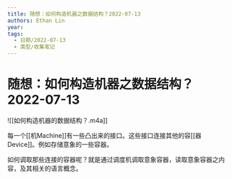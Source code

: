 ```yaml
---
title: 随想：如何构造机器之数据结构？2022-07-13
authors: Ethan Lin
year:
tags:
  - 日期/2022-07-13 
  - 类型/收集笔记 
---
```



# 随想：如何构造机器之数据结构？2022-07-13








![[如何构造机器的数据结构？.m4a]]

每一个[[机Machine]]有一些凸出来的接口。这些接口连接其他的容[[器Device]]。例如存储意象的一些容器。

如何调取那些连接的容器呢？就是通过调度机调取意象容器，读取意象容器之内容，及其相关的语言概念。

